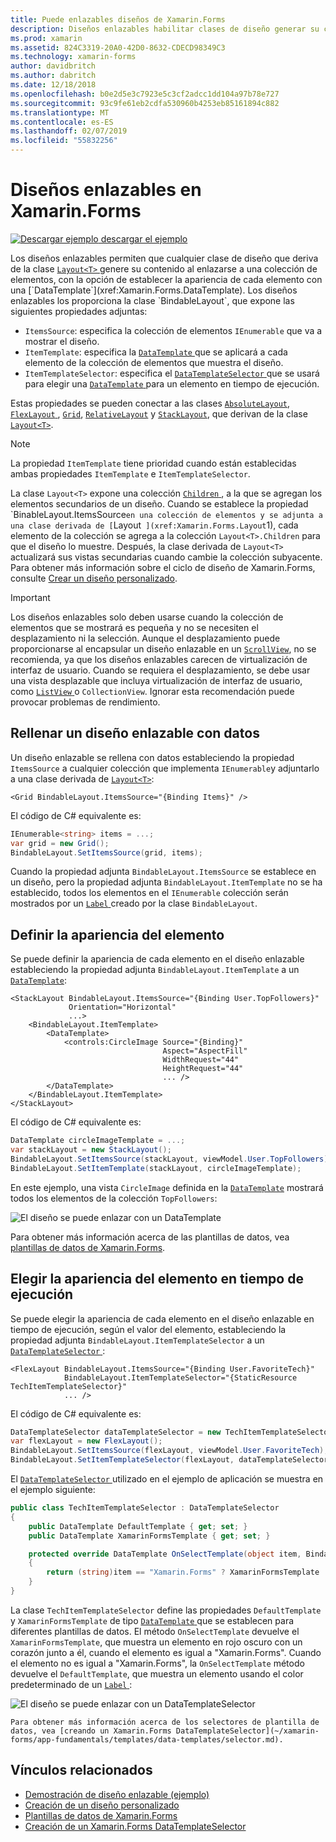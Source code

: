 ```yaml
---
title: Puede enlazables diseños de Xamarin.Forms
description: Diseños enlazables habilitar clases de diseño generar su contenido mediante un enlace a una colección de elementos, con la opción para establecer la apariencia de cada elemento con un DataTemplate.
ms.prod: xamarin
ms.assetid: 824C3319-20A0-42D0-8632-CDECD98349C3
ms.technology: xamarin-forms
author: davidbritch
ms.author: dabritch
ms.date: 12/18/2018
ms.openlocfilehash: b0e2d5e3c7923e5c3cf2adcc1dd104a97b78e727
ms.sourcegitcommit: 93c9fe61eb2cdfa530960b4253eb85161894c882
ms.translationtype: MT
ms.contentlocale: es-ES
ms.lasthandoff: 02/07/2019
ms.locfileid: "55832256"
---
```

# <a name="bindable-layouts-in-xamarinforms"></a>Diseños enlazables en Xamarin.Forms

[![Descargar ejemplo](~/media/shared/download.png) descargar el ejemplo](https://developer.xamarin.com/samples/xamarin-forms/UserInterface/BindableLayouts/)

Los diseños enlazables permiten que cualquier clase de diseño que deriva de la clase [ `Layout<T>` ](xref:Xamarin.Forms.Layout`1) genere su contenido al enlazarse a una colección de elementos, con la opción de establecer la apariencia de cada elemento con una [`DataTemplate`](xref:Xamarin.Forms.DataTemplate). Los diseños enlazables los proporciona la clase `BindableLayout`, que expone las siguientes propiedades adjuntas:

- `ItemsSource`: especifica la colección de elementos `IEnumerable` que va a mostrar el diseño.
- `ItemTemplate`: especifica la [ `DataTemplate` ](xref:Xamarin.Forms.DataTemplate) que se aplicará a cada elemento de la colección de elementos que muestra el diseño.
- `ItemTemplateSelector`: especifica el [ `DataTemplateSelector` ](xref:Xamarin.Forms.DataTemplateSelector) que se usará para elegir una [ `DataTemplate` ](xref:Xamarin.Forms.DataTemplate) para un elemento en tiempo de ejecución.

Estas propiedades se pueden conectar a las clases [`AbsoluteLayout`](xref:Xamarin.Forms.AbsoluteLayout), [ `FlexLayout` ](xref:Xamarin.Forms.FlexLayout), [`Grid`](xref:Xamarin.Forms.Grid), [`RelativeLayout`](xref:Xamarin.Forms.RelativeLayout) y [`StackLayout`](xref:Xamarin.Forms.StackLayout), que derivan de la clase [`Layout<T>`](xref:Xamarin.Forms.Layout`1).

> [!NOTE]
> La propiedad `ItemTemplate` tiene prioridad cuando están establecidas ambas propiedades `ItemTemplate` e `ItemTemplateSelector`.

La clase `Layout<T>` expone una colección [ `Children` ](xref:Xamarin.Forms.Layout`1.Children), a la que se agregan los elementos secundarios de un diseño. Cuando se establece la propiedad `BinableLayout.ItemsSource` en una colección de elementos y se adjunta a una clase derivada de [ `Layout<T>` ](xref:Xamarin.Forms.Layout`1), cada elemento de la colección se agrega a la colección `Layout<T>.Children` para que el diseño lo muestre. Después, la clase derivada de `Layout<T>` actualizará sus vistas secundarias cuando cambie la colección subyacente. Para obtener más información sobre el ciclo de diseño de Xamarin.Forms, consulte [Crear un diseño personalizado](~/xamarin-forms/user-interface/layouts/custom.md).

> [!IMPORTANT]
> Los diseños enlazables solo deben usarse cuando la colección de elementos que se mostrará es pequeña y no se necesiten el desplazamiento ni la selección. Aunque el desplazamiento puede proporcionarse al encapsular un diseño enlazable en un [ `ScrollView`](xref:Xamarin.Forms.ScrollView), no se recomienda, ya que los diseños enlazables carecen de virtualización de interfaz de usuario. Cuando se requiera el desplazamiento, se debe usar una vista desplazable que incluya virtualización de interfaz de usuario, como [ `ListView` ](xref:Xamarin.Forms.ListView) o `CollectionView`. Ignorar esta recomendación puede provocar problemas de rendimiento.

## <a name="populating-a-bindable-layout-with-data"></a>Rellenar un diseño enlazable con datos

Un diseño enlazable se rellena con datos estableciendo la propiedad `ItemsSource` a cualquier colección que implementa `IEnumerable`y adjuntarlo a una clase derivada de [`Layout<T>`](xref:Xamarin.Forms.Layout`1):

```xaml
<Grid BindableLayout.ItemsSource="{Binding Items}" />
```

El código de C# equivalente es:

```csharp
IEnumerable<string> items = ...;
var grid = new Grid();
BindableLayout.SetItemsSource(grid, items);
```

Cuando la propiedad adjunta `BindableLayout.ItemsSource` se establece en un diseño, pero la propiedad adjunta `BindableLayout.ItemTemplate` no se ha establecido, todos los elementos en el `IEnumerable` colección serán mostrados por un [ `Label` ](xref:Xamarin.Forms.Label) creado por la clase `BindableLayout`.

## <a name="defining-item-appearance"></a>Definir la apariencia del elemento

Se puede definir la apariencia de cada elemento en el diseño enlazable estableciendo la propiedad adjunta `BindableLayout.ItemTemplate` a un [`DataTemplate`](xref:Xamarin.Forms.DataTemplate):

```xaml
<StackLayout BindableLayout.ItemsSource="{Binding User.TopFollowers}"
             Orientation="Horizontal"
             ...>
    <BindableLayout.ItemTemplate>
        <DataTemplate>
            <controls:CircleImage Source="{Binding}"
                                  Aspect="AspectFill"
                                  WidthRequest="44"
                                  HeightRequest="44"
                                  ... />
        </DataTemplate>
    </BindableLayout.ItemTemplate>
</StackLayout>
```

El código de C# equivalente es:

```csharp
DataTemplate circleImageTemplate = ...;
var stackLayout = new StackLayout();
BindableLayout.SetItemsSource(stackLayout, viewModel.User.TopFollowers);
BindableLayout.SetItemTemplate(stackLayout, circleImageTemplate);
```

En este ejemplo, una vista `CircleImage` definida en la [`DataTemplate`](xref:Xamarin.Forms.DataTemplate) mostrará todos los elementos de la colección `TopFollowers`:

![El diseño se puede enlazar con un DataTemplate](bindable-layouts-images/top-followers.png "enlazable diseño con una plantilla de datos")

Para obtener más información acerca de las plantillas de datos, vea [plantillas de datos de Xamarin.Forms](~/xamarin-forms/app-fundamentals/templates/data-templates/index.md).

## <a name="choosing-item-appearance-at-runtime"></a>Elegir la apariencia del elemento en tiempo de ejecución

Se puede elegir la apariencia de cada elemento en el diseño enlazable en tiempo de ejecución, según el valor del elemento, estableciendo la propiedad adjunta `BindableLayout.ItemTemplateSelector` a un [ `DataTemplateSelector` ](xref:Xamarin.Forms.DataTemplateSelector):

```xaml
<FlexLayout BindableLayout.ItemsSource="{Binding User.FavoriteTech}"
            BindableLayout.ItemTemplateSelector="{StaticResource TechItemTemplateSelector}"
            ... />
```

El código de C# equivalente es:

```csharp
DataTemplateSelector dataTemplateSelector = new TechItemTemplateSelector { ... };
var flexLayout = new FlexLayout();
BindableLayout.SetItemsSource(flexLayout, viewModel.User.FavoriteTech);
BindableLayout.SetItemTemplateSelector(flexLayout, dataTemplateSelector);
```

El [ `DataTemplateSelector` ](xref:Xamarin.Forms.DataTemplateSelector) utilizado en el ejemplo de aplicación se muestra en el ejemplo siguiente:

```csharp
public class TechItemTemplateSelector : DataTemplateSelector
{
    public DataTemplate DefaultTemplate { get; set; }
    public DataTemplate XamarinFormsTemplate { get; set; }

    protected override DataTemplate OnSelectTemplate(object item, BindableObject container)
    {
        return (string)item == "Xamarin.Forms" ? XamarinFormsTemplate : DefaultTemplate;
    }
}
```

La clase `TechItemTemplateSelector` define las propiedades `DefaultTemplate` y `XamarinFormsTemplate` de tipo [ `DataTemplate` ](xref:Xamarin.Forms.DataTemplate) que se establecen para diferentes plantillas de datos. El método `OnSelectTemplate`  devuelve el `XamarinFormsTemplate`, que muestra un elemento en rojo oscuro con un corazón junto a él, cuando el elemento es igual a "Xamarin.Forms". Cuando el elemento no es igual a "Xamarin.Forms", la `OnSelectTemplate` método devuelve el `DefaultTemplate`, que muestra un elemento usando el color predeterminado de un [ `Label` ](xref:Xamarin.Forms.Label):

![El diseño se puede enlazar con un DataTemplateSelector](bindable-layouts-images/favorite-tech.png "Diseño enlazable con un selector de plantillas de datos")

	Para obtener más información acerca de los selectores de plantilla de datos, vea [creando un Xamarin.Forms DataTemplateSelector](~/xamarin-forms/app-fundamentals/templates/data-templates/selector.md).

## <a name="related-links"></a>Vínculos relacionados

- [Demostración de diseño enlazable (ejemplo)](https://developer.xamarin.com/samples/xamarin-forms/UserInterface/BindableLayouts/)
- [Creación de un diseño personalizado](~/xamarin-forms/user-interface/layouts/custom.md)
- [Plantillas de datos de Xamarin.Forms](~/xamarin-forms/app-fundamentals/templates/data-templates/index.md)
- [Creación de un Xamarin.Forms DataTemplateSelector](~/xamarin-forms/app-fundamentals/templates/data-templates/selector.md)
